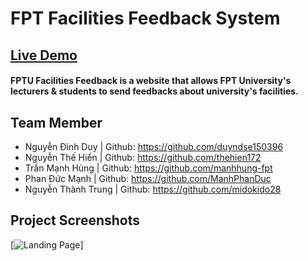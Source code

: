 # FPT Facilities Feedback System

## [Live Demo](https://facilies-feedback.tech)
#### FPTU Facilities Feedback is a website that allows FPT University's lecturers & students to send feedbacks about university's facilities.

## Team Member
- Nguyễn Đình Duy | Github: https://github.com/duyndse150396
- Nguyễn Thế Hiển | Github: https://github.com/thehien172
- Trần Mạnh Hùng | Github: https://github.com/manhhung-fpt
- Phan Đức Mạnh | Github: https://github.com/ManhPhanDuc
- Nguyễn Thành Trung | Github: https://github.com/midokido28

## Project Screenshots

[![Landing Page](screenshots/send.jpg)]

